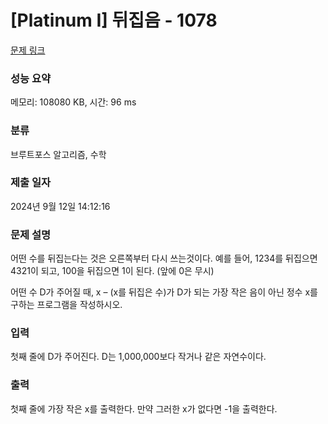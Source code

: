 # [Platinum I] 뒤집음 - 1078 

[문제 링크](https://www.acmicpc.net/problem/1078) 

### 성능 요약

메모리: 108080 KB, 시간: 96 ms

### 분류

브루트포스 알고리즘, 수학

### 제출 일자

2024년 9월 12일 14:12:16

### 문제 설명

<p>어떤 수를 뒤집는다는 것은 오른쪽부터 다시 쓰는것이다. 예를 들어, 1234를 뒤집으면 4321이 되고, 100을 뒤집으면 1이 된다. (앞에 0은 무시)</p>

<p>어떤 수 D가 주어질 때, x – (x를 뒤집은 수)가 D가 되는 가장 작은 음이 아닌 정수 x를 구하는 프로그램을 작성하시오.</p>

### 입력 

 <p>첫째 줄에 D가 주어진다. D는 1,000,000보다 작거나 같은 자연수이다.</p>

### 출력 

 <p>첫째 줄에 가장 작은 x를 출력한다. 만약 그러한 x가 없다면 -1을 출력한다.</p>

